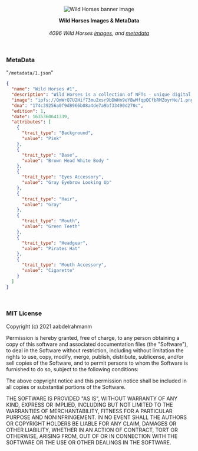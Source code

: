 
<p align="center">
  <a><img src="https://lh3.googleusercontent.com/29qNMGFvSDvO3xyVZHZjunqLFp4r03pl5JJbHDTzhs0wpNrfAbpYzECoFKm5wuyvP4qiti5ikd0MDBp0q47YPOOtrwuisbzcnHP3qQg=h600" title="Wild Horses banner image"/></a>
</p>
<p align="center">
  <b>
    Wild Horses Images & MetaData
  </b>

  <br>
  <br><i>4096 Wild Horses <a href="/images">images</a>, and <a href="/metadata">metadata</a></i>
</p>
<br/>




### MetaData

"`/metadata/1.json`"

```json
{
  "name": "Wild Horses #1",
  "description": "Wild Horses is a collection of NFTs - unique digital collectibles, running in the desert of the Ethereum Blockchain. 4096 horses programmatically generated, each with unique characteristics and different traits.",
  "image": "ipfs://QmWrQ7U2Hif73mu2xsr9bDWHn9eYBwMfqpQCfbRMZoyrNe/1.png",
  "dna": "174c39256a0f9d8966b08a4de7a9bf33490d270c",
  "edition": 1,
  "date": 1635360641339,
  "attributes": [
    {
      "trait_type": "Background",
      "value": "Pink"
    },
    {
      "trait_type": "Base",
      "value": "Brown Head White Body "
    },
    {
      "trait_type": "Eyes Accessory",
      "value": "Gray Eyebrow Looking Up"
    },
    {
      "trait_type": "Hair",
      "value": "Gray"
    },
    {
      "trait_type": "Mouth",
      "value": "Green Teeth"
    },
    {
      "trait_type": "Headgear",
      "value": "Pirates Hat"
    },
    {
      "trait_type": "Mouth Accessory",
      "value": "Cigarette"
    }
  ]
}
```

<br/>

### MIT License

Copyright (c) 2021 aabdelrahmanm

Permission is hereby granted, free of charge, to any person obtaining a copy
of this software and associated documentation files (the "Software"), to deal
in the Software without restriction, including without limitation the rights
to use, copy, modify, merge, publish, distribute, sublicense, and/or sell
copies of the Software, and to permit persons to whom the Software is
furnished to do so, subject to the following conditions:

The above copyright notice and this permission notice shall be included in all
copies or substantial portions of the Software.

THE SOFTWARE IS PROVIDED "AS IS", WITHOUT WARRANTY OF ANY KIND, EXPRESS OR
IMPLIED, INCLUDING BUT NOT LIMITED TO THE WARRANTIES OF MERCHANTABILITY,
FITNESS FOR A PARTICULAR PURPOSE AND NONINFRINGEMENT. IN NO EVENT SHALL THE
AUTHORS OR COPYRIGHT HOLDERS BE LIABLE FOR ANY CLAIM, DAMAGES OR OTHER
LIABILITY, WHETHER IN AN ACTION OF CONTRACT, TORT OR OTHERWISE, ARISING FROM,
OUT OF OR IN CONNECTION WITH THE SOFTWARE OR THE USE OR OTHER DEALINGS IN THE
SOFTWARE.
